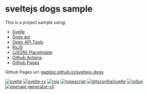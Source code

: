 
# sveltejs dogs sample 

This is a project sample using:
 - [Svelte](https://svelte.dev) 
 - [Dogs api](https://dog.ceo/)
 - [Open API Tools](https://github.com/OpenAPITools)
 - [RxJS](https://rxjs.dev/)
 - [{JSON} Placeholder](https://jsonplaceholder.typicode.com/)
 - [Github Actions](https://github.com/features/actions)
 - [Github Pages](https://pages.github.com/)

Github Pages url: 
[gaddoz.github.io/sveltejs-dogs](https://gaddoz.github.io/sveltejs-dogs/) 

[![svelte](https://img.shields.io/github/package-json/dependency-version/gaddoz/sveltejs-dogs/dev/svelte)](https://github.com/sveltejs/svelte) [![svelte-rx](https://img.shields.io/github/package-json/dependency-version/gaddoz/sveltejs-dogs/dev/svelte-rx)](https://www.npmjs.com/package/svelte-rx) [![rxjs](https://img.shields.io/github/package-json/dependency-version/gaddoz/sveltejs-dogs/dev/rxjs)](https://www.npmjs.com/package/rxjs) [![typescript](https://img.shields.io/github/package-json/dependency-version/gaddoz/sveltejs-dogs/dev/typescript)](https://www.npmjs.com/package/typescript) [![@tsconfig/svelte](https://img.shields.io/github/package-json/dependency-version/gaddoz/sveltejs-dogs/dev/@tsconfig/svelte)](https://www.npmjs.com/package/@tsconfig/svelte) [![rollup](https://img.shields.io/github/package-json/dependency-version/gaddoz/sveltejs-dogs/dev/rollup)](https://rollupjs.org/) [![openapi-generator-cli](https://img.shields.io/github/package-json/dependency-version/gaddoz/sveltejs-dogs/dev/@openapitools/openapi-generator-cli)](https://github.com/OpenAPITools/openapi-generator)
